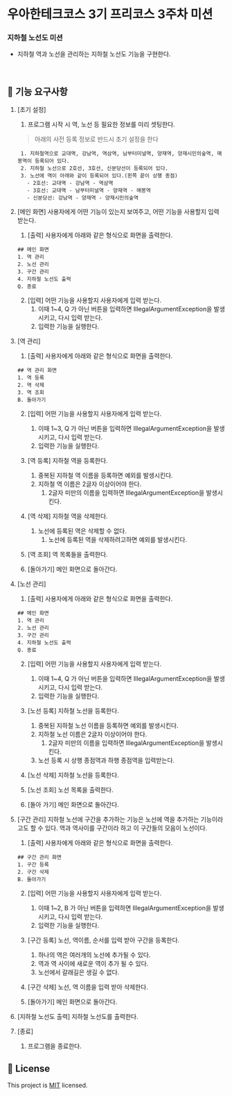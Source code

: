 # 우아한테크코스 3기 프리코스 3주차 미션
### 지하철 노선도 미션
- 지하철 역과 노선을 관리하는 지하철 노선도 기능을 구현한다.

<br>

## 🚀 기능 요구사항

1. [초기 설정] 
    1. 프로그램 시작 시 역, 노선 등 필요한 정보를 미리 셋팅한다.

    > 아래의 사전 등록 정보로 반드시 초기 설정을 한다
    >
    ```
     1. 지하철역으로 교대역, 강남역, 역삼역, 남부터미널역, 양재역, 양재시민의숲역, 매봉역이 등록되어 있다.
     2. 지하철 노선으로 2호선, 3호선, 신분당선이 등록되어 있다.
     3. 노선에 역이 아래와 같이 등록되어 있다.(왼쪽 끝이 상행 종점)
       - 2호선: 교대역 - 강남역 - 역삼역
       - 3호선: 교대역 - 남부터미널역 - 양재역 - 매봉역
       - 신분당선: 강남역 - 양재역 - 양재시민의숲역
     ```

2. [메인 화면] 사용자에게 어떤 기능이 있는지 보여주고, 어떤 기능을 사용할지 입력 받는다. 
    1. [출력] 사용자에게 아래와 같은 형식으로 화면을 출력한다. 
    ```
    ## 메인 화면
    1. 역 관리
    2. 노선 관리
    3. 구간 관리
    4. 지하철 노선도 출력
    Q. 종료
    ```
    
    2. [입력] 어떤 기능을 사용할지 사용자에게 입력 받는다.
        1. 이때 1~4, Q 가 아닌 버튼을 입력하면 IllegalArgumentException을 발생시키고, 다시 입력 받는다.
        2. 입력한 기능을 실행한다. 
 
3. [역 관리] 
    1. [출력] 사용자에게 아래와 같은 형식으로 화면을 출력한다.
    ```
    ## 역 관리 화면
    1. 역 등록
    2. 역 삭제
    3. 역 조회
    B. 돌아가기
    ```
    2. [입력] 어떤 기능을 사용할지 사용자에게 입력 받는다.
        1. 이때 1~3, Q 가 아닌 버튼을 입력하면 IllegalArgumentException을 발생시키고, 다시 입력 받는다.
        2. 입력한 기능을 실행한다.
        
    3. [역 등록] 지하철 역을 등록한다.
        1. 중복된 지하철 역 이름을 등록하면 예외를 발생시킨다.
        2. 지하철 역 이름은 2글자 이상이어야 한다. 
            1. 2글자 미만의 이름을 입력하면 IllegalArgumentException을 발생시킨다.
            
    4. [역 삭제] 지하철 역을 삭제한다.
        1. 노선에 등록된 역은 삭제할 수 없다.
            1. 노선에 등록된 역을 삭제하려고하면 예외를 발생시킨다.
    
    5. [역 조회] 역 목록들을 출력한다.
    
    6. [돌아가기] 메인 화면으로 돌아간다. 
    
4. [노선 관리]
    1. [출력] 사용자에게 아래와 같은 형식으로 화면을 출력한다.
    ```
    ## 메인 화면
    1. 역 관리
    2. 노선 관리
    3. 구간 관리
    4. 지하철 노선도 출력
    Q. 종료
    ```
   
    2. [입력] 어떤 기능을 사용할지 사용자에게 입력 받는다.
        1. 이때 1~4, Q 가 아닌 버튼을 입력하면 IllegalArgumentException을 발생시키고, 다시 입력 받는다.
        2. 입력한 기능을 실행한다.
        
    3. [노선 등록] 지하철 노선을 등록한다. 
        1. 중복된 지하철 노선 이름을 등록하면 예외를 발생시킨다.
        2. 지하철 노선 이름은 2글자 이상이어야 한다. 
            1. 2글자 미만의 이름을 입력하면 IllegalArgumentException을 발생시킨다.
        3. 노선 등록 시 상행 종점역과 하행 종점역을 입력받는다.
        
    4. [노선 삭제] 지하철 노선을 등록한다. 
        
    5. [노선 조회] 노선 목록을 출력한다. 
    
    6. [돌아 가기] 메인 화면으로 돌아간다. 
    
5. [구간 관리] 지하철 노선에 구간을 추가하는 기능은 노선에 역을 추가하는 기능이라고도 할 수 있다.
역과 역사이를 구간이라 하고 이 구간들의 모음이 노선이다.
    1. [출력] 사용자에게 아래와 같은 형식으로 화면을 출력한다.
    ```
    ## 구간 관리 화면
    1. 구간 등록
    2. 구간 삭제
    B. 돌아가기
    ```
    2. [입력] 어떤 기능을 사용할지 사용자에게 입력 받는다.
        1. 이때 1~2, B 가 아닌 버튼을 입력하면 IllegalArgumentException을 발생시키고, 다시 입력 받는다.
        2. 입력한 기능을 실행한다.

    3. [구간 등록] 노선, 역이름, 순서를 입력 받아 구간을 등록한다.
        1. 하나의 역은 여러개의 노선에 추가될 수 있다.
        2. 역과 역 사이에 새로운 역이 추가 될 수 있다.
        3. 노선에서 갈래길은 생길 수 없다.
        
    4. [구간 삭제] 노선, 역 이름을 입력 받아 삭제한다. 
    
    5. [돌아가기] 메인 화면으로 돌아간다. 
        
6. [지하철 노선도 출력] 지하철 노선도를 출력한다. 
    
7. [종료]
    1. 프로그램을 종료한다. 
  
## 📝 License

This project is [MIT](https://github.com/woowacourse/java-subway-map-precourse/blob/master/LICENSE.md) licensed.

